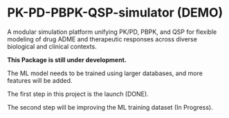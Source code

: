 # PK-PD-PBPK-QSP-simulator (DEMO)

A modular simulation platform unifying PK/PD, PBPK, and QSP for flexible modeling of drug ADME and therapeutic responses across diverse biological and clinical contexts.

**This Package is still under development.**

The ML model needs to be trained using larger databases, and more features will be added.

The first step in this project is the launch (DONE).

The second step will be improving the ML training dataset (In Progress).
